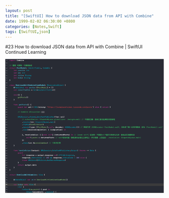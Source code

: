 ```yaml
---
layout: post
title: "[SwiftUI] How to download JSON data from API with Combine"
date: 1999-02-02 06:30:00 +0800
categories: [Notes,Swift]
tags: [SwiftUI,json]
---
```



#23 How to download JSON data from API with Combine | SwiftUI Continued Learning

![](/assets/img/post/swiftui-how-to-download-json-data-from-api-with-combine.png)
